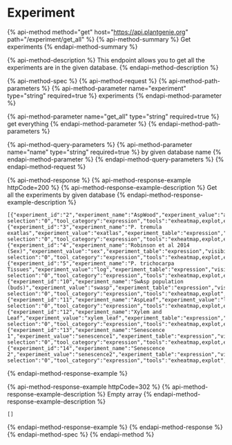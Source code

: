 # Experiment

{% api-method method="get" host="https://api.plantgenie.org" path="/experiment/get\_all" %}
{% api-method-summary %}
Get experiments
{% endapi-method-summary %}

{% api-method-description %}
This endpoint allows you to get all the experiments are in the given database.
{% endapi-method-description %}

{% api-method-spec %}
{% api-method-request %}
{% api-method-path-parameters %}
{% api-method-parameter name="experiment" type="string" required=true %}
experiments
{% endapi-method-parameter %}

{% api-method-parameter name="get\_all" type="string" required=true %}
get everything
{% endapi-method-parameter %}
{% endapi-method-path-parameters %}

{% api-method-query-parameters %}
{% api-method-parameter name="name" type="string" required=true %}
by given database name
{% endapi-method-parameter %}
{% endapi-method-query-parameters %}
{% endapi-method-request %}

{% api-method-response %}
{% api-method-response-example httpCode=200 %}
{% api-method-response-example-description %}
Get all the experiments by given database
{% endapi-method-response-example-description %}

```
[{"experiment_id":"2","experiment_name":"AspWood","experiment_value":"aspwood","experiment_table":"expression","visibility":"true","default selection":"0","tool_category":"expression","tools":"exheatmap,explot,eximage","method":"TPM"},{"experiment_id":"3","experiment_name":"P. tremula exatlas","experiment_value":"exatlas","experiment_table":"expression","visibility":"true","default selection":"0","tool_category":"expression","tools":"exheatmap,explot,eximage","method":"TPM"},{"experiment_id":"4","experiment_name":"Robinson et al 2014 (Sex)","experiment_value":"sex","experiment_table":"expression","visibility":"true","default selection":"0","tool_category":"expression","tools":"exheatmap,explot,eximage","method":"TPM"},{"experiment_id":"5","experiment_name":"P. trichocarpa Tissues","experiment_value":"log","experiment_table":"expression","visibility":"false","default selection":"0","tool_category":"expression","tools":"exheatmap,explot,eximage","method":"TPM"},{"experiment_id":"10","experiment_name":"SwAsp population (buds)","experiment_value":"swasp","experiment_table":"expression","visibility":"true","default selection":"0","tool_category":"expression","tools":"exheatmap,explot","method":"TPM"},{"experiment_id":"11","experiment_name":"AspLeaf","experiment_value":"leaf_development","experiment_table":"expression","visibility":"true","default selection":"0","tool_category":"expression","tools":"exheatmap,explot,eximage","method":"TPM"},{"experiment_id":"12","experiment_name":"Xylem and Leaf","experiment_value":"xylem_leaf","experiment_table":"expression","visibility":"true","default selection":"0","tool_category":"expression","tools":"exheatmap,explot,eximage","method":"TPM"},{"experiment_id":"13","experiment_name":"Senescence 1","experiment_value":"senescence1","experiment_table":"expression","visibility":"true","default selection":"0","tool_category":"expression","tools":"exheatmap,explot,eximage","method":"TPM"},{"experiment_id":"14","experiment_name":"Senescence 2","experiment_value":"senescence2","experiment_table":"expression","visibility":"true","default selection":"0","tool_category":"expression","tools":"exheatmap,explot","method":"TPM"}]
```
{% endapi-method-response-example %}

{% api-method-response-example httpCode=302 %}
{% api-method-response-example-description %}
Empty array
{% endapi-method-response-example-description %}

```
[]
```
{% endapi-method-response-example %}
{% endapi-method-response %}
{% endapi-method-spec %}
{% endapi-method %}



